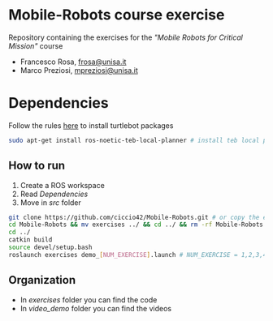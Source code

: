 # Mobile-Robots course exercise

Repository containing the exercises for the *"Mobile Robots for Critical Mission"* course

* Francesco Rosa, frosa@unisa.it
* Marco Preziosi, mpreziosi@unisa.it

# Dependencies
Follow the rules [here](https://emanual.robotis.com/docs/en/platform/turtlebot3/quick-start/) to install turtlebot packages 
```bash
sudo apt-get install ros-noetic-teb-local-planner # install teb local planner
```
## How to run
1. Create a ROS workspace
2. Read *Dependencies*
3. Move in *src* folder
```bash
git clone https://github.com/ciccio42/Mobile-Robots.git # or copy the exercises directory into the src folder
cd Mobile-Robots && mv exercises ../ && cd ../ && rm -rf Mobile-Robots
cd ../
catkin build
source devel/setup.bash
roslaunch exercises demo_[NUM_EXERCISE].launch # NUM_EXERCISE = 1,2,3,4
```

## Organization
* In *exercises* folder you can find the code
* In *video_demo* folder you can find the videos